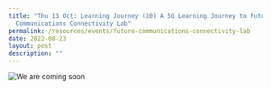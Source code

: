 ```yaml
---
title: "Thu 13 Oct: Learning Journey (10) A 5G Learning Journey to Future
  Communications Connectivity Lab"
permalink: /resources/events/future-communications-connectivity-lab
date: 2022-08-23
layout: post
description: ""
---
```

![We are coming soon](/images/banners-and-logos/Website%20Event%20Placeholder.png)